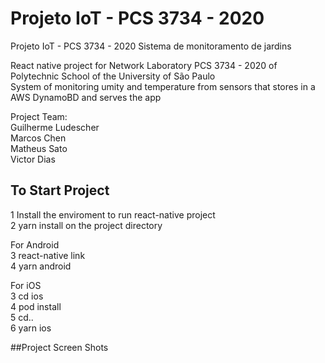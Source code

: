 # Projeto IoT  - PCS 3734 - 2020
Projeto IoT  - PCS 3734 - 2020
Sistema de monitoramento de jardins

React native project for Network Laboratory PCS 3734 - 2020 of Polytechnic School of the University of São Paulo  
System of monitoring umity and temperature from sensors that stores in a AWS DynamoBD and serves the app

Project Team:  
Guilherme Ludescher  
Marcos Chen  
Matheus Sato  
Victor Dias  

## To Start Project
1 Install the enviroment to run react-native project  
2 yarn install on the project directory  

For Android  
3 react-native link  
4 yarn android    

For iOS  
3 cd ios  
4 pod install  
5 cd..  
6 yarn ios  

##Project Screen Shots
